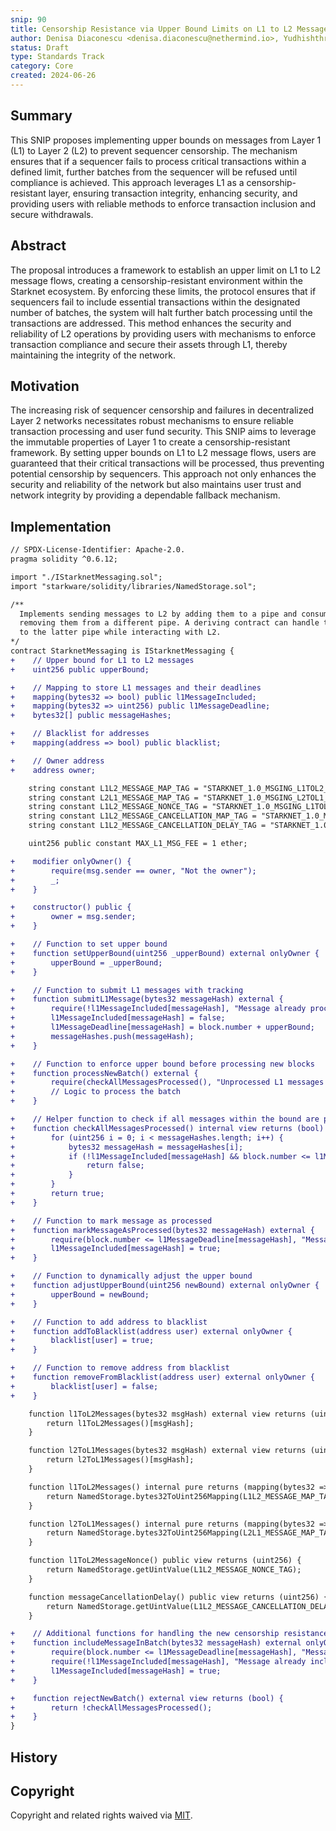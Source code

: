 ```yaml
---
snip: 90
title: Censorship Resistance via Upper Bound Limits on L1 to L2 Messages
author: Denisa Diaconescu <denisa.diaconescu@nethermind.io>, Yudhishthra Sugumaran <yudhishthra.sugumaran@nethermind.io>
status: Draft
type: Standards Track
category: Core
created: 2024-06-26
---
```


## Summary

This SNIP proposes implementing upper bounds on messages from Layer 1 (L1) to Layer 2 (L2) to prevent sequencer censorship. The mechanism ensures that if a sequencer fails to process critical transactions within a defined limit, further batches from the sequencer will be refused until compliance is achieved. This approach leverages L1 as a censorship-resistant layer, ensuring transaction integrity, enhancing security, and providing users with reliable methods to enforce transaction inclusion and secure withdrawals.

## Abstract

The proposal introduces a framework to establish an upper limit on L1 to L2 message flows, creating a censorship-resistant environment within the Starknet ecosystem. By enforcing these limits, the protocol ensures that if sequencers fail to include essential transactions within the designated number of batches, the system will halt further batch processing until the transactions are addressed. This method enhances the security and reliability of L2 operations by providing users with mechanisms to enforce transaction compliance and secure their assets through L1, thereby maintaining the integrity of the network.

## Motivation

The increasing risk of sequencer censorship and failures in decentralized Layer 2 networks necessitates robust mechanisms to ensure reliable transaction processing and user fund security. This SNIP aims to leverage the immutable properties of Layer 1 to create a censorship-resistant framework. By setting upper bounds on L1 to L2 message flows, users are guaranteed that their critical transactions will be processed, thus preventing potential censorship by sequencers. This approach not only enhances the security and reliability of the network but also maintains user trust and network integrity by providing a dependable fallback mechanism.

## Implementation

```diff
// SPDX-License-Identifier: Apache-2.0.
pragma solidity ^0.6.12;

import "./IStarknetMessaging.sol";
import "starkware/solidity/libraries/NamedStorage.sol";

/**
  Implements sending messages to L2 by adding them to a pipe and consuming messages from L2 by
  removing them from a different pipe. A deriving contract can handle the former pipe and add items
  to the latter pipe while interacting with L2.
*/
contract StarknetMessaging is IStarknetMessaging {
+    // Upper bound for L1 to L2 messages
+    uint256 public upperBound;

+    // Mapping to store L1 messages and their deadlines
+    mapping(bytes32 => bool) public l1MessageIncluded;
+    mapping(bytes32 => uint256) public l1MessageDeadline;
+    bytes32[] public messageHashes;

+    // Blacklist for addresses
+    mapping(address => bool) public blacklist;

+    // Owner address
+    address owner;

    string constant L1L2_MESSAGE_MAP_TAG = "STARKNET_1.0_MSGING_L1TOL2_MAPPPING_V2";
    string constant L2L1_MESSAGE_MAP_TAG = "STARKNET_1.0_MSGING_L2TOL1_MAPPPING";
    string constant L1L2_MESSAGE_NONCE_TAG = "STARKNET_1.0_MSGING_L1TOL2_NONCE";
    string constant L1L2_MESSAGE_CANCELLATION_MAP_TAG = "STARKNET_1.0_MSGING_L1TOL2_CANCELLATION_MAPPPING";
    string constant L1L2_MESSAGE_CANCELLATION_DELAY_TAG = "STARKNET_1.0_MSGING_L1TOL2_CANCELLATION_DELAY";

    uint256 public constant MAX_L1_MSG_FEE = 1 ether;

+    modifier onlyOwner() {
+        require(msg.sender == owner, "Not the owner");
+        _;
+    }

+    constructor() public {
+        owner = msg.sender;
+    }

+    // Function to set upper bound
+    function setUpperBound(uint256 _upperBound) external onlyOwner {
+        upperBound = _upperBound;
+    }

+    // Function to submit L1 messages with tracking
+    function submitL1Message(bytes32 messageHash) external {
+        require(!l1MessageIncluded[messageHash], "Message already processed");
+        l1MessageIncluded[messageHash] = false;
+        l1MessageDeadline[messageHash] = block.number + upperBound;
+        messageHashes.push(messageHash);
+    }

+    // Function to enforce upper bound before processing new blocks
+    function processNewBatch() external {
+        require(checkAllMessagesProcessed(), "Unprocessed L1 messages exist within the bound");
+        // Logic to process the batch
+    }

+    // Helper function to check if all messages within the bound are processed
+    function checkAllMessagesProcessed() internal view returns (bool) {
+        for (uint256 i = 0; i < messageHashes.length; i++) {
+            bytes32 messageHash = messageHashes[i];
+            if (!l1MessageIncluded[messageHash] && block.number <= l1MessageDeadline[messageHash]) {
+                return false;
+            }
+        }
+        return true;
+    }

+    // Function to mark message as processed
+    function markMessageAsProcessed(bytes32 messageHash) external {
+        require(block.number <= l1MessageDeadline[messageHash], "Message deadline passed");
+        l1MessageIncluded[messageHash] = true;
+    }

+    // Function to dynamically adjust the upper bound
+    function adjustUpperBound(uint256 newBound) external onlyOwner {
+        upperBound = newBound;
+    }

+    // Function to add address to blacklist
+    function addToBlacklist(address user) external onlyOwner {
+        blacklist[user] = true;
+    }

+    // Function to remove address from blacklist
+    function removeFromBlacklist(address user) external onlyOwner {
+        blacklist[user] = false;
+    }

    function l1ToL2Messages(bytes32 msgHash) external view returns (uint256) {
        return l1ToL2Messages()[msgHash];
    }

    function l2ToL1Messages(bytes32 msgHash) external view returns (uint256) {
        return l2ToL1Messages()[msgHash];
    }

    function l1ToL2Messages() internal pure returns (mapping(bytes32 => uint256) storage) {
        return NamedStorage.bytes32ToUint256Mapping(L1L2_MESSAGE_MAP_TAG);
    }

    function l2ToL1Messages() internal pure returns (mapping(bytes32 => uint256) storage) {
        return NamedStorage.bytes32ToUint256Mapping(L2L1_MESSAGE_MAP_TAG);
    }

    function l1ToL2MessageNonce() public view returns (uint256) {
        return NamedStorage.getUintValue(L1L2_MESSAGE_NONCE_TAG);
    }

    function messageCancellationDelay() public view returns (uint256) {
        return NamedStorage.getUintValue(L1L2_MESSAGE_CANCELLATION_DELAY_TAG);
    }

+    // Additional functions for handling the new censorship resistance logic
+    function includeMessageInBatch(bytes32 messageHash) external onlyOwner {
+        require(block.number <= l1MessageDeadline[messageHash], "Message deadline passed");
+        require(!l1MessageIncluded[messageHash], "Message already included");
+        l1MessageIncluded[messageHash] = true;
+    }

+    function rejectNewBatch() external view returns (bool) {
+        return !checkAllMessagesProcessed();
+    }
}
```

## History

## Copyright

Copyright and related rights waived via [MIT](../LICENSE).
